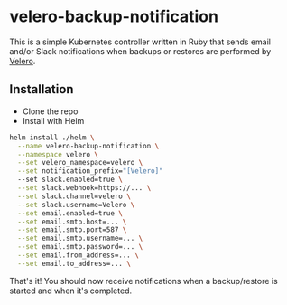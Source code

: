 # velero-backup-notification

This is a simple Kubernetes controller written in Ruby that sends email and/or Slack notifications when backups or restores are performed by [Velero](https://velero.io/).

## Installation

- Clone the repo
- Install with Helm

```bash
helm install ./helm \
  --name velero-backup-notification \
  --namespace velero \
  --set velero_namespace=velero \
  --set notification_prefix="[Velero]"
  --set slack.enabled=true \
  --set slack.webhook=https://... \
  --set slack.channel=velero \
  --set slack.username=Velero \
  --set email.enabled=true \
  --set email.smtp.host=... \
  --set email.smtp.port=587 \
  --set email.smtp.username=... \
  --set email.smtp.password=... \
  --set email.from_address=... \
  --set email.to_address=... \
```

That's it! You should now receive notifications when a backup/restore is started and when it's completed.
